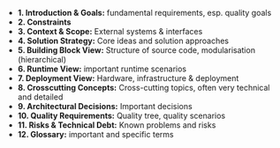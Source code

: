 * **1. Introduction & Goals:** fundamental requirements, esp. quality goals
* **2. Constraints**
* **3. Context & Scope:** External systems & interfaces
* **4. Solution Strategy:** Core ideas and solution approaches
* **5. Building Block View:** Structure of source code, modularisation (hierarchical)
* **6. Runtime View:** important runtime scenarios
* **7. Deployment View:** Hardware, infrastructure & deployment
* **8. Crosscutting Concepts:** Cross-cutting topics, often very technical and detailed
* **9. Architectural Decisions:** Important decisions
* **10. Quality Requirements:** Quality tree, quality scenarios
* **11. Risks & Technical Debt:** Known problems and risks
* **12. Glossary:** important and specific terms